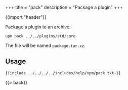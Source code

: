 +++
title = "pack"
description = "Package a plugin"
+++

{{import "header"}}

Package a plugin to an archive:

```text
upm pack ../../plugins/std/core
```

The file will be named `package.tar.xz`.

## Usage

```text
{{include ../../../../includes/help/upm/pack.txt~}}
```

{{> back}}
